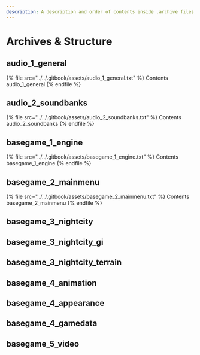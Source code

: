 ```yaml
---
description: A description and order of contents inside .archive files.
---
```


# Archives & Structure

## audio\_1\_general

{% file src="../../.gitbook/assets/audio_1_general.txt" %}
Contents audio\_1\_general
{% endfile %}

## audio\_2\_soundbanks

{% file src="../../.gitbook/assets/audio_2_soundbanks.txt" %}
Contents audio\_2\_soundbanks
{% endfile %}

## basegame\_1\_engine

{% file src="../../.gitbook/assets/basegame_1_engine.txt" %}
Contents basegame\_1\_engine
{% endfile %}

## basegame\_2\_mainmenu

{% file src="../../.gitbook/assets/basegame_2_mainmenu.txt" %}
Contents basegame\_2\_mainmenu
{% endfile %}

## basegame\_3\_nightcity

## basegame\_3\_nightcity\_gi

## basegame\_3\_nightcity\_terrain

## basegame\_4\_animation

## basegame\_4\_appearance

## basegame\_4\_gamedata

## basegame\_5\_video
